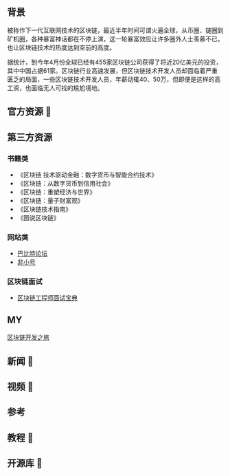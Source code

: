 ## 背景
被称作下一代互联网技术的区块链，最近半年时间可谓火遍全球，从币圈、链圈到矿机圈，各种暴富神话都在不停上演，这一轮暴富效应让许多圈外人士羡慕不已，也让区块链技术的热度达到空前的高度。

据统计，到今年4月份全球已经有455家区块链公司获得了将近20亿美元的投资，其中中国占据61家。区块链行业高速发展，但区块链技术开发人员却面临着严重匮乏的局面，一些区块链技术开发人员，年薪动辄40、50万，但即便是这样的高工资，也面临无人可找的尴尬境地。

## 官方资源 💼

## 第三方资源

### 书籍类

- 《区块链 技术驱动金融：数字货币与智能合约技术》
- 《区块链：从数字货币到信用社会》
- 《区块链：重塑经济与世界》
- 《区块链：量子财富观》
- 《区块链技术指南》
- 《图说区块链》

### 网站类
- [巴比特论坛](http://8btc.com/)
- [非小号](http://www.feixiaohao.com)

### 区块链面试
- [区块链工程师面试宝典](https://github.com/ChrisLinn/blockchain-cheatsheet)

## MY
[区块链开发之旅](https://github.com/qmsggg/qmsggg_blockchain/tree/master/MyStudyRecoder)

## 新闻 📃

## 视频 🎥

## 参考

## 教程 🍞

## 开源库 🔧
